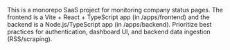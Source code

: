 <!-- Use this file to provide workspace-specific custom instructions to Copilot. For more details, visit https://code.visualstudio.com/docs/copilot/copilot-customization#_use-a-githubcopilotinstructionsmd-file -->

This is a monorepo SaaS project for monitoring company status pages. The frontend is a Vite + React + TypeScript app (in /apps/frontend) and the backend is a Node.js/TypeScript app (in /apps/backend). Prioritize best practices for authentication, dashboard UI, and backend data ingestion (RSS/scraping).

